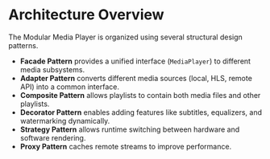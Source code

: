 # Architecture Overview

The Modular Media Player is organized using several structural design patterns.

- **Facade Pattern** provides a unified interface (`MediaPlayer`) to different media subsystems.
- **Adapter Pattern** converts different media sources (local, HLS, remote API) into a common interface.
- **Composite Pattern** allows playlists to contain both media files and other playlists.
- **Decorator Pattern** enables adding features like subtitles, equalizers, and watermarking dynamically.
- **Strategy Pattern** allows runtime switching between hardware and software rendering.
- **Proxy Pattern** caches remote streams to improve performance.